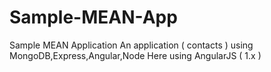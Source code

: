 # Sample-MEAN-App
Sample MEAN Application
An application ( contacts ) using MongoDB,Express,Angular,Node
Here using AngularJS ( 1.x )
